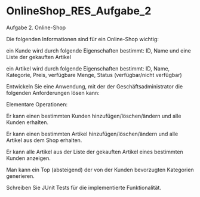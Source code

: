 # OnlineShop_RES_Aufgabe_2

Aufgabe 2. Online-Shop

Die folgenden Informationen sind für ein Online-Shop wichtig: 

ein Kunde wird durch folgende Eigenschaften bestimmt: ID, Name und eine Liste der gekauften Artikel

ein Artikel wird durch folgende Eigenschaften bestimmt: ID, Name, Kategorie, Preis, verfügbare Menge, Status (verfügbar/nicht verfügbar) 


Entwickeln Sie eine Anwendung, mit der der Geschäftsadministrator die folgenden Anforderungen lösen kann:

Elementare Operationen:

Er kann einen bestimmten Kunden hinzufügen/löschen/ändern und alle Kunden erhalten.

Er kann einen bestimmten Artikel hinzufügen/löschen/ändern und alle Artikel aus dem Shop erhalten.

Er kann alle Artikel aus der Liste der gekauften Artikel eines bestimmten Kunden anzeigen. 

Man kann ein Top (absteigend) der von der Kunden bevorzugten Kategorien generieren.

Schreiben Sie JUnit Tests für die implementierte Funktionalität. 


